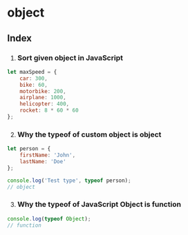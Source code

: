 # object

## Index

1. ### Sort given object in JavaScript

```javascript
let maxSpeed = {
    car: 300, 
    bike: 60, 
    motorbike: 200, 
    airplane: 1000,
    helicopter: 400, 
    rocket: 8 * 60 * 60
};
```

2. ### Why the typeof of custom object is object

```javascript
let person = {
    firstName: 'John',
    lastName: 'Doe'
};

console.log('Test type', typeof person);
// object
```

3. ### Why the typeof of JavaScript Object is function

```javascript
console.log(typeof Object);
// function
```
